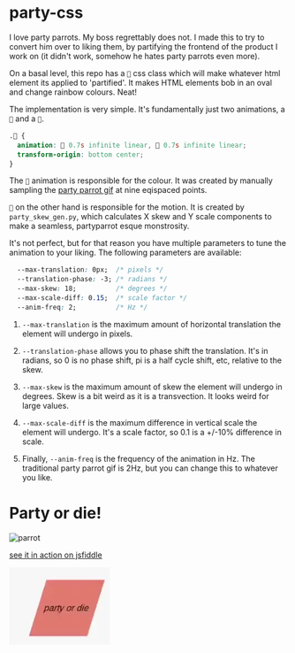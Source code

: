 # party-css
I love party parrots. My boss regrettably does not. I made this to try to convert him over to liking them, by partifying the frontend of the product I work on (it didn't work, somehow he hates party parrots even more).

On a basal level, this repo has a `🦜` css class which will make whatever html element its applied to 'partified'. It makes HTML elements bob in an oval and change rainbow colours. Neat!

The implementation is very simple. It's fundamentally just two animations, a `🎉` and a `🎨`.

```css
.🦜 {
  animation: 🎉 0.7s infinite linear, 🎨 0.7s infinite linear;
  transform-origin: bottom center;
}
```

The `🎨` animation is responsible for the colour. It was created by manually sampling the [party parrot gif](https://cultofthepartyparrot.com/) at nine eqispaced points. 

`🎉` on the other hand is responsible for the motion. It is created by `party_skew_gen.py`, which calculates X skew and Y scale components to make a seamless, partyparrot esque monstrosity.

It's not perfect, but for that reason you have multiple parameters to tune the animation to your liking. 
The following parameters are available:
```css
  --max-translation: 0px;  /* pixels */
  --translation-phase: -3; /* radians */
  --max-skew: 18;          /* degrees */
  --max-scale-diff: 0.15;  /* scale factor */
  --anim-freq: 2;          /* Hz */
```

1. `--max-translation` is the maximum amount of horizontal translation the element will undergo in pixels.

2. `--translation-phase` allows you to phase shift the translation. It's in radians, so 0 is no phase shift, pi is a half cycle shift, etc, relative to the skew.

3. `--max-skew` is the maximum amount of skew the element will undergo in degrees. Skew is a bit weird as it is a transvection. It looks weird for large values.

4. `--max-scale-diff` is the maximum difference in vertical scale the element will undergo. It's a scale factor, so 0.1 is a +/-10% difference in scale.

5. Finally, `--anim-freq` is the frequency of the animation in Hz. The traditional party parrot gif is 2Hz, but you can change this to whatever you like.


# Party or die!

![parrot](https://cultofthepartyparrot.com/parrots/hd/parrot.gif)

[see it in action on jsfiddle](https://jsfiddle.net/tk1pgjrz/33/)

![in-action](/doc/party-demo.webp)
